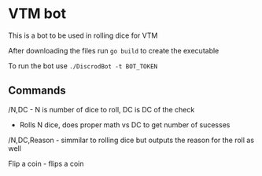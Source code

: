 # VTM bot
This is a bot to be used in rolling dice for VTM

After downloading the files run `go build` to create the executable

To run the bot use `./DiscrodBot -t BOT_TOKEN`

## Commands

/N,DC - N is number of dice to roll, DC is DC of the check
* Rolls N dice, does proper math vs DC to get number of sucesses

/N,DC,Reason - simmilar to rolling dice but outputs the reason for the roll as well

Flip a coin - flips a coin